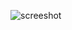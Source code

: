 ![screeshot](https://user-images.githubusercontent.com/93411732/163282330-59e305df-009a-46b8-bd17-3be1ee4fd528.png)

